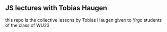 ## JS lectures with Tobias Haugen
this repo is the collective lessons by Tobias Haugen given to Yrgo students of the class of WU23
